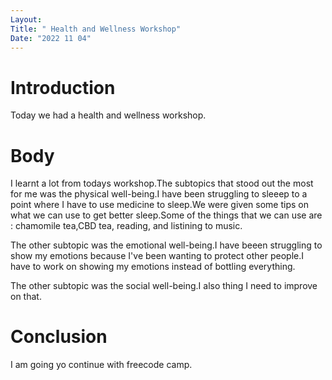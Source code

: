 ```yaml
---
Layout:
Title: " Health and Wellness Workshop"
Date: "2022 11 04"
---
```


# Introduction
Today we had a health and wellness workshop.

# Body
I learnt a lot from todays workshop.The subtopics that stood out the most for me was the physical well-being.I have been struggling to sleeep to a point where I have to use medicine to sleep.We were given some tips on what we can use to get better sleep.Some of the things that we can use are : chamomile tea,CBD tea, reading, and listining to music.

The other subtopic was the emotional well-being.I have beeen struggling to show my emotions because I've been wanting to protect other people.I have to work on showing my emotions instead of bottling everything.

The other subtopic was the social well-being.I also thing I need to improve on that.

# Conclusion
I am going yo continue with freecode camp.